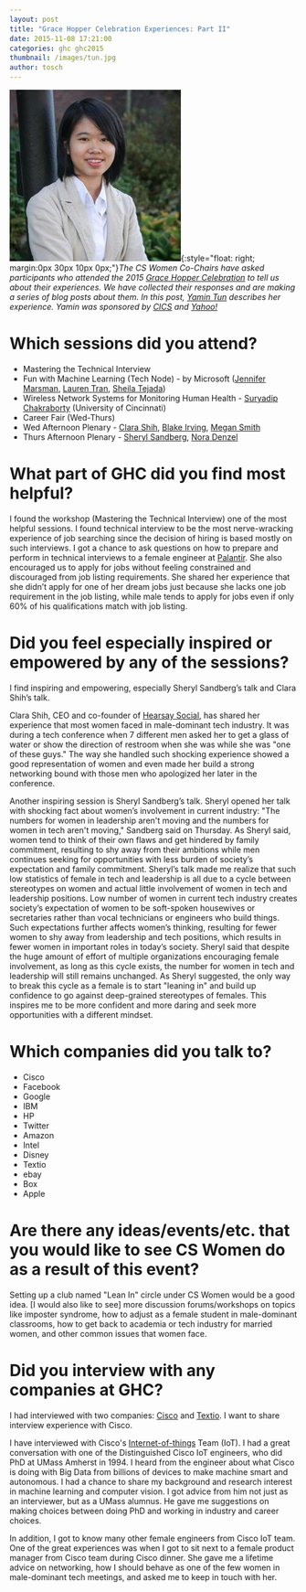 ```yaml
---
layout: post
title: "Grace Hopper Celebration Experiences: Part II"
date: 2015-11-08 17:21:00
categories: ghc ghc2015
thumbnail: /images/tun.jpg
author: tosch
---
```

![Yamin Tun](/images/tun.jpg){:style="float: right; margin:0px 30px 10px 0px;"}*The CS Women Co-Chairs have asked participants who attended the 2015 [Grace Hopper Celebration](http://ghc.anitaborg.org/) to tell us about their experiences. We have collected their responses and are making a series of blog posts about them.  In this post, [Yamin Tun](http://cics.umass.edu/~ytun) describes her experience. Yamin was sponsored by [CICS](http://cics.umass.edu) and [Yahoo!](http://www.yahoo.com)*


# Which sessions did you attend?

* Mastering the Technical Interview
* Fun with Machine Learning (Tech Node) - by Microsoft ([Jennifer Marsman](http://blogs.msdn.com/b/jennifer/), [Lauren Tran](http://schedule.gracehopper.org/speaker/lauren-tran/), [Sheila Tejada](http://www-bcf.usc.edu/~stejada/))
* Wireless Network Systems for Monitoring Human Health - [Suryadip Chakraborty](http://schedule.gracehopper.org/speaker/suryadip-chakraborty/) (University of Cincinnati)
* Career Fair (Wed-Thurs)
* Wed Afternoon Plenary - [Clara Shih](https://en.wikipedia.org/wiki/Clara_Shih), [Blake Irving](https://en.wikipedia.org/wiki/Blake_Irving), [Megan Smith](https://en.wikipedia.org/wiki/Megan_Smith)
* Thurs Afternoon Plenary - [Sheryl Sandberg](https://en.wikipedia.org/wiki/Sheryl_Sandberg), [Nora Denzel](http://www.noradenzel.com/)

# What part of GHC did you find most helpful?

I found the workshop (Mastering the Technical Interview) one of the most helpful sessions.  I found technical interview to be the most nerve-wracking experience of job searching since the decision of hiring is based mostly on such interviews. I got a chance to ask questions on how to prepare and perform in technical interviews to a female engineer at [Palantir](https://www.palantir.com/). She also encouraged us to apply for jobs without feeling constrained and discouraged from job listing requirements. She shared her experience that she didn’t apply for one of her dream jobs just because she lacks one job requirement in the job listing, while male tends to apply for jobs even if only 60% of his qualifications match with job listing.

# Did you feel especially inspired or empowered by any of the sessions?

I find inspiring and empowering, especially Sheryl Sandberg’s talk and Clara Shih’s talk.

Clara Shih, CEO and co-founder of [Hearsay Social](http://hearsaysocial.com/), has shared her experience that most women faced in male-dominant tech industry. It was during a tech conference when 7 different men asked her to get a glass of water or show the direction of restroom when she was while she was "one of these guys." The way she handled such shocking experience showed a good representation of women and even made her build a strong networking bound with those men who apologized her later in the conference.


Another inspiring session is Sheryl Sandberg’s talk. Sheryl opened her talk with shocking fact about women’s involvement in current industry: "The numbers for women in leadership aren't moving and the numbers for women in tech aren't moving," Sandberg said on Thursday. As Sheryl said, women tend to think of their own flaws and get hindered by family commitment, resulting to shy away from their ambitions while men continues seeking for opportunities with less burden of society’s expectation and family commitment. Sheryl’s talk made me realize that such low statistics of female in tech and leadership is all due to a cycle between stereotypes on women and actual little involvement of women in tech and leadership positions. Low number of women in current tech industry creates society’s expectation of women to be soft-spoken housewives or secretaries  rather than vocal technicians or engineers who build things. Such expectations further affects women’s thinking, resulting for fewer women to shy away from leadership and tech positions, which results in fewer women in important roles in today’s society. Sheryl said that despite the huge amount of effort of multiple organizations encouraging female involvement, as long as this cycle exists, the number for women in tech and leadership will still remains unchanged. As Sheryl suggested, the only way to break this cycle as a female is to start "leaning in" and build up confidence to go against deep-grained stereotypes of females. This inspires me to be more confident and more daring and seek more opportunities with a different mindset.

# Which companies did you talk to?
* Cisco
* Facebook
* Google
* IBM
* HP
* Twitter
* Amazon
* Intel
* Disney
* Textio
* ebay
* Box
* Apple


# Are there any ideas/events/etc. that you would like to see CS Women do as a result of this event?

Setting up a club named "Lean In" circle under CS Women would be a good idea. [I would also like to see] more discussion forums/workshops on topics like imposter syndrome, how to adjust as a female student in male-dominant classrooms, how to get back to academia or tech industry for married women, and other common issues that women face.

# Did you interview with any companies at GHC?

I had interviewed with two companies: [Cisco](http://www.cisco.com/) and [Textio](https://textio.com/). I want to share interview experience with Cisco.

I have interviewed with Cisco's [Internet-of-things](https://en.wikipedia.org/wiki/Internet_of_Things) Team (IoT). I had a great conversation with one of the Distinguished Cisco IoT engineers, who did PhD at UMass Amherst in 1994. I heard from the engineer about what Cisco is doing with Big Data from billions of devices to make machine smart and autonomous. I had a chance to share my background and research interest in machine learning and computer vision. I got advice from him not just as an interviewer, but as a UMass alumnus. He gave me suggestions on making choices between doing PhD and working in industry and career choices.

In addition, I got to know many other female engineers from Cisco IoT team. One of the great experiences was when I got to sit next to a female product manager from Cisco team during Cisco dinner. She gave me a lifetime advice on networking, how I should behave as one of the few women in male-dominant tech meetings, and asked me to keep in touch with her.

